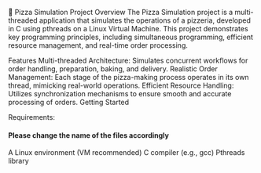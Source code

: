 🍕 Pizza Simulation Project
Overview
The Pizza Simulation project is a multi-threaded application that simulates the operations of a pizzeria, developed in C using pthreads on a Linux Virtual Machine. 
This project demonstrates key programming principles, including simultaneous programming, efficient resource management, and real-time order processing.

Features
Multi-threaded Architecture: Simulates concurrent workflows for order handling, preparation, baking, and delivery.
Realistic Order Management: Each stage of the pizza-making process operates in its own thread, mimicking real-world operations.
Efficient Resource Handling: Utilizes synchronization mechanisms to ensure smooth and accurate processing of orders.
Getting Started


Requirements:
#### Please change the name of the files accordingly
A Linux environment (VM recommended)
C compiler (e.g., gcc)
Pthreads library
